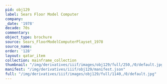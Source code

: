 ```yaml
---
pid: obj129
label: Sears Floor Model Computer
company:
_date: '1978'
decade: 70s
commentary:
object_type: brochure
source: Sears_FloorModelComputerPlayset_1978
source_name:
order: '128'
layout: qatar_item
collection: mainframe_collection
thumbnail: "/img/derivatives/iiif/images/obj129/full/250,/0/default.jpg"
manifest: "/img/derivatives/iiif/obj129/manifest.json"
full: "/img/derivatives/iiif/images/obj129/full/1140,/0/default.jpg"
---
```

